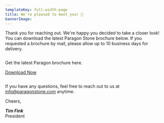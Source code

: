 ```yaml
---
templateKey: full-width-page
title: We're pleased to meet you! 👋
bannerImage:
---
```


Thank you for reaching out. We're happy you decided to take a closer look! You can download the latest Paragon Stone brochure below. If you requested a brochure by mail, please allow up to 10 business days for delivery.

<div class="columns">
  <div class="column is-half">
    <article class="message is-primary">
      <div class="message-body">
        <p>
          Get the latest Paragon brochure here.
        </p>
        <p>
          <a class="button" href="/img/Paragon-Stone-Brochure.pdf">Download Now</a>
        </p>
      </div>
    </article>
  </div>
</div>

If you have any questions, feel free to reach out to us at [info@paragonstone.com](mailto:info@paragonstone.com) anytime.

Cheers,

_**Tim Fink**_<br/>
President